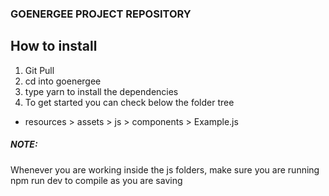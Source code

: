 ### GOENERGEE PROJECT REPOSITORY
How to install 
--------------

1. Git Pull
2. cd into goenergee
3. type yarn to install the dependencies
4. To get started you can check below the folder tree
- resources > assets > js > components > Example.js

##### NOTE:

Whenever you are working inside the js folders, make sure you are running npm run dev to compile as you are saving
